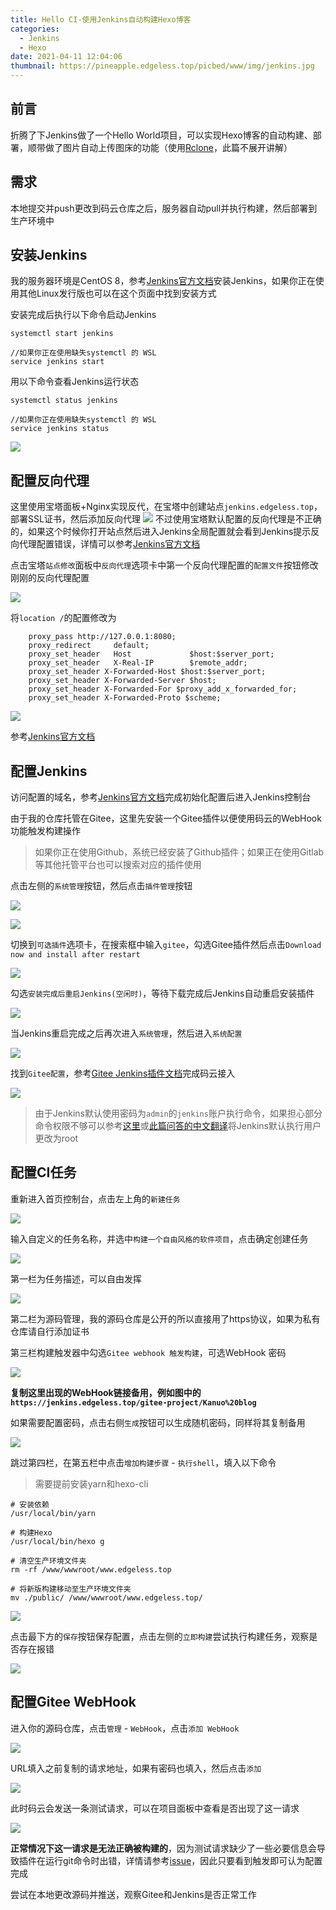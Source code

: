 ```yaml
---
title: Hello CI-使用Jenkins自动构建Hexo博客
categories:
  - Jenkins
  - Hexo
date: 2021-04-11 12:04:06
thumbnail: https://pineapple.edgeless.top/picbed/www/img/jenkins.jpg
---
```


## 前言
折腾了下Jenkins做了一个Hello World项目，可以实现Hexo博客的自动构建、部署，顺带做了图片自动上传图床的功能（使用[Rclone](https://rclone.org)，此篇不展开讲解）

## 需求
本地提交并push更改到码云仓库之后，服务器自动pull并执行构建，然后部署到生产环境中

## 安装Jenkins
我的服务器环境是CentOS 8，参考[Jenkins官方文档](https://www.jenkins.io/doc/book/installing/linux/#red-hat-centos)安装Jenkins，如果你正在使用其他Linux发行版也可以在这个页面中找到安装方式

安装完成后执行以下命令启动Jenkins
```
systemctl start jenkins

//如果你正在使用缺失systemctl 的 WSL 
service jenkins start
```
用以下命令查看Jenkins运行状态
```
systemctl status jenkins

//如果你正在使用缺失systemctl 的 WSL 
service jenkins status
```
![](img/121745.jpg)

## 配置反向代理
这里使用宝塔面板+Nginx实现反代，在宝塔中创建站点`jenkins.edgeless.top`，部署SSL证书，然后添加反向代理
![](img/122018.jpg)
不过使用宝塔默认配置的反向代理是不正确的，如果这个时候你打开站点然后进入Jenkins全局配置就会看到Jenkins提示反向代理配置错误，详情可以参考[Jenkins官方文档](https://www.jenkins.io/doc/book/system-administration/reverse-proxy-configuration-troubleshooting/#ji-toolbar)

点击宝塔`站点修改`面板中`反向代理`选项卡中第一个反向代理配置的`配置文件`按钮修改刚刚的反向代理配置

![](img/122513.jpg)

将`location /`的配置修改为
```
    proxy_pass http://127.0.0.1:8080;
	proxy_redirect     default;
    proxy_set_header   Host             $host:$server_port;
    proxy_set_header   X-Real-IP        $remote_addr;
    proxy_set_header X-Forwarded-Host $host:$server_port;
    proxy_set_header X-Forwarded-Server $host;
    proxy_set_header X-Forwarded-For $proxy_add_x_forwarded_for;
    proxy_set_header X-Forwarded-Proto $scheme;
```
![](img/122635.jpg)

参考[Jenkins官方文档](https://www.jenkins.io/doc/book/system-administration/reverse-proxy-configuration-nginx/)

## 配置Jenkins
访问配置的域名，参考[Jenkins官方文档](https://www.jenkins.io/zh/doc/book/installing/#setup-wizard)完成初始化配置后进入Jenkins控制台

由于我的仓库托管在Gitee，这里先安装一个Gitee插件以便使用码云的WebHook功能触发构建操作

>如果你正在使用Github，系统已经安装了Github插件；如果正在使用Gitlab等其他托管平台也可以搜索对应的插件使用

点击左侧的`系统管理`按钮，然后点击`插件管理`按钮

![](img/123755.jpg)

![](img/124104.jpg)

切换到`可选插件`选项卡，在搜索框中输入`gitee`，勾选Gitee插件然后点击`Download now and install after restart`

![](img/124353.jpg)

勾选`安装完成后重启Jenkins(空闲时)`，等待下载完成后Jenkins自动重启安装插件

![](img/124537.jpg)

当Jenkins重启完成之后再次进入`系统管理`，然后进入`系统配置`

![](img/124929.jpg)

找到`Gitee配置`，参考[Gitee Jenkins插件文档](https://gitee.com/help/articles/4193#article-header6)完成码云接入

![](img/125018.jpg)


> 由于Jenkins默认使用密码为`admin`的`jenkins`账户执行命令，如果担心部分命令权限不够可以参考[这里](https://stackoverflow.com/questions/29926773/run-shell-command-in-jenkins-as-root-user)或[此篇问答的中文翻译](https://blog.csdn.net/wzqnls/article/details/78506149)将Jenkins默认执行用户更改为root


## 配置CI任务

重新进入首页控制台，点击左上角的`新建任务`

![](img/23324.jpg)

输入自定义的任务名称，并选中`构建一个自由风格的软件项目`，点击确定创建任务

![](img/123423.jpg)

第一栏为任务描述，可以自由发挥

![](img/125252.jpg)

第二栏为源码管理，我的源码仓库是公开的所以直接用了https协议，如果为私有仓库请自行添加证书

第三栏构建触发器中勾选`Gitee webhook 触发构建`，可选WebHook 密码

![](img/125613.jpg)

**复制这里出现的WebHook链接备用，例如图中的`https://jenkins.edgeless.top/gitee-project/Kanuo%20blog`**

如果需要配置密码，点击右侧`生成`按钮可以生成随机密码，同样将其复制备用

![](img/125756.jpg)

跳过第四栏，在第五栏中点击`增加构建步骤` - `执行shell`，填入以下命令
> 需要提前安装yarn和hexo-cli

```
# 安装依赖
/usr/local/bin/yarn

# 构建Hexo
/usr/local/bin/hexo g

# 清空生产环境文件夹
rm -rf /www/wwwroot/www.edgeless.top

# 将新版构建移动至生产环境文件夹
mv ./public/ /www/wwwroot/www.edgeless.top/
```

![](img/130002.jpg)

点击最下方的`保存`按钮保存配置，点击左侧的`立即构建`尝试执行构建任务，观察是否存在报错

![](img/131107.jpg)

## 配置Gitee WebHook
进入你的源码仓库，点击`管理` - `WebHook`，点击`添加 WebHook`

![](img/131318.jpg)

URL填入之前复制的请求地址，如果有密码也填入，然后点击`添加`

![](img/131843.jpg)

此时码云会发送一条测试请求，可以在项目面板中查看是否出现了这一请求

![](img/132113.jpg)

**正常情况下这一请求是无法正确被构建的**，因为测试请求缺少了一些必要信息会导致插件在运行git命令时出错，详情请参考[issue](https://gitee.com/oschina/Gitee-Jenkins-Plugin/issues/I1G7PK#note_2804941_link)，因此只要看到触发即可认为配置完成

尝试在本地更改源码并推送，观察Gitee和Jenkins是否正常工作